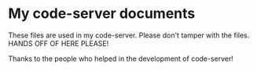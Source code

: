 # My code-server documents
These files are used in my code-server. Please don't tamper with the files.
HANDS OFF OF HERE PLEASE!

Thanks to the people who helped in the development of code-server!
